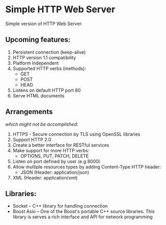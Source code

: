 # Simple HTTP Web Server

Simple version of HTTP Web Server.

## Upcoming features:
1. Persistent connection (keep-alive)
1. HTTP version 1.1 compatibility
1. Platform Independent
1. Supported HTTP verbs (methods):
    * GET
    * POST
    * HEAD
1. Listens on default HTTP port 80
1. Serve HTML documents

## Arrangements
_which might not be accomplished_:

1. HTTPS - Secure connection by TLS using OpenSSL libraries
1. Support HTTP 2.0
1. Create a better interface for RESTful services
1. Make support for more HTTP verbs:
    * OPTIONS, PUT, PATCH, DELETE
1. Listen on port defined by user (e.g 8000)
1. Allow multiple resources types by adding Content-Type HTTP header:
    * JSON (Header: application/json)
1. XML (Header: application/xml)

## Libraries:

* Socket – C++ library for handling connection
* Boost Asio – One of the Boost's portable C++ source libraries. This library is serves a rich interface and API for network programming
